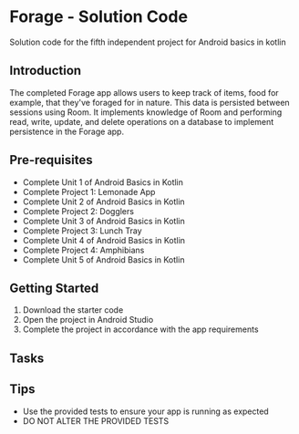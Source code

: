 Forage - Solution Code
==================================

Solution code for the fifth independent project for Android basics in kotlin

Introduction
------------

The completed Forage app allows users to keep track of items, food for example,
that they've foraged for in nature. This data is persisted between sessions using Room.
It implements knowledge of Room and performing read, write, update, and delete operations
on a database to implement persistence in the Forage app.

Pre-requisites
--------------

- Complete Unit 1 of Android Basics in Kotlin
- Complete Project 1: Lemonade App
- Complete Unit 2 of Android Basics in Kotlin
- Complete Project 2: Dogglers
- Complete Unit 3 of Android Basics in Kotlin
- Complete Project 3: Lunch Tray
- Complete Unit 4 of Android Basics in Kotlin
- Complete Project 4: Amphibians
- Complete Unit 5 of Android Basics in Kotlin

Getting Started
---------------

1. Download the starter code
2. Open the project in Android Studio
3. Complete the project in accordance with the app requirements


Tasks
---------------

Tips
----

- Use the provided tests to ensure your app is running as expected
- DO NOT ALTER THE PROVIDED TESTS
